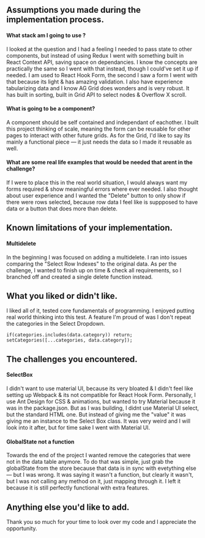 ## Assumptions you made during the implementation process.

#### What stack am I going to use ? 

I looked at the question and I had a feeling I needed to pass state to other components, but instead of using Redux I went with something built in React Context API, saving space on dependancies. I know the concepts are practically the same so I went with that instead, though I could've set it up if needed. I am used to React Hook Form, the second I saw a form I went with that because its light & has amazing validation. I also have experience tabularizing data and I know AG Grid does wonders and is very robust. It has built in sorting, built in Grid API to select nodes & Overflow X scroll.

#### What is going to be a component?

A component should be self contained and independant of eachother. I built this project thinking of scale, meaning the form can be reusable for other pages to interact with other future grids. As for the Grid, I'd like to say its mainly a functional piece — it just needs the data so I made it reusable as well.

#### What are some real life examples that would be needed that arent in the challenge?

If I were to place this in the real world situation, I would always want my forms required & show meaningful errors where ever needed. I also thought about user experience and I wanted the "Delete" button to only show if there were rows selected, because row data I feel like is suppposed to have data or a button that does more than delete.


## Known limitations of your implementation.

#### Multidelete

In the beginning I was focused on adding a multidelete. I ran into issues comparing the "Select Row Indexes" to the original data. As per the challenge, I wanted to finish up on time & check all requirements, so I branched off and created a single delete function instead. 


## What you liked or didn't like.

I liked all of it, tested core fundamentals of programming. I enjoyed putting real world thinking into this test. A feature I'm proud of was I don't repeat the categories in the Select Dropdown.

``` 
if(categories.includes(data.category)) return;
setCategories([...categories, data.category]);
```


## The challenges you encountered.

#### SelectBox

I didn't want to use material UI, because its very bloated & I didn't feel like setting up Webpack & its not compatible for React Hook Form. Personally, I use Ant Design for CSS & animations, but wanted to try Material because it was in the package.json. But as I was building, I didnt use Material UI select, but the standard HTML one. But instead of giving me the "value" it was giving me an instance to the Select Box class. It was very weird and I will look into it after, but for time sake I went with Material UI.


#### GlobalState not a function

Towards the end of the project I wanted remove the categories that were not in the data table anymore. 
To do that was simple, just grab the globalState from the store because that data is in sync with evetything else — but I was wrong. It was saying it wasn't a function, but clearly it wasn't, but I was not calling any method on it, just mapping through it. I left it because it is still perfectly functional with extra features.


## Anything else you'd like to add.

Thank you so much for your time to look over my code and I appreciate the opportunity.
